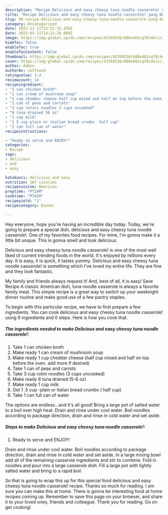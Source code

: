 ```yaml
---
description: "Recipe Delicious and easy cheesy tuna noodle casserole! yang Delicious"
title: "Recipe Delicious and easy cheesy tuna noodle casserole! yang Delicious"
slug: 90-recipe-delicious-and-easy-cheesy-tuna-noodle-casserole-yang-delicious
category: Uncategorized
date: 2022-11-11T13:51:35.476Z
date: 2023-05-11T14:21:29.689Z
image: https://img-global.cpcdn.com/recipes/43769316/680x482cq70/delicious-and-easy-cheesy-tuna-noodle-casserole-recipe-main-photo.jpg
hideToc: false
enableToc: true
enableTocContent: false
thumbnail: https://img-global.cpcdn.com/recipes/43769316/680x482cq70/delicious-and-easy-cheesy-tuna-noodle-casserole-recipe-main-photo.jpg
cover: https://img-global.cpcdn.com/recipes/43769316/680x482cq70/delicious-and-easy-cheesy-tuna-noodle-casserole-recipe-main-photo.jpg
author: Admin
authorAv: notfound
ratingvalue: 3.4
reviewcount: 14
recipeingredient:
- "1 can chicken broth"
- "1 can cream of mushroom soup"
- "1 cup cheddar cheese half cup mixed and half on top before the oven add more if desired"
- "1 can of peas and carrots"
- "3 cup rotini noodles 3 cups uncooked"
- "6 tuna drained 56 oz"
- "1 cup milk"
- "1 5 cup plain or italian bread crumbs  half cup"
- "1 can full can of water"
recipeinstructions:

- "Ready to serve and ENJOY!"
categories:
- Recipe
tags:
- delicious
- and
- easy

katakunci: delicious and easy 
nutrition: 167 calories
recipecuisine: American
preptime: "PT24M"
cooktime: "PT41M"
recipeyield: "1"
recipecategory: Dinner

---
```



Hey everyone, hope you're having an incredible day today. Today, we're going to prepare a special dish, delicious and easy cheesy tuna noodle casserole!. One of my favorites food recipes. For mine, I'm gonna make it a little bit unique. This is gonna smell and look delicious.

Delicious and easy cheesy tuna noodle casserole! is one of the most well liked of current trending foods in the world. It's enjoyed by millions every day. It is easy, it is quick, it tastes yummy. Delicious and easy cheesy tuna noodle casserole! is something which I've loved my entire life. They are fine and they look fantastic.

My family and friends always request it! And, best of all, it is easy! Save Recipe A classic American dish, tuna noodle casserole is always a favorite family meal. This simple recipe is a great way to switch up your weeknight dinner routine and make good use of a few pantry staples.


To begin with this particular recipe, we have to first prepare a few ingredients. You can cook delicious and easy cheesy tuna noodle casserole! using 9 ingredients and 0 steps. Here is how you cook that.

<!--inarticleads1-->

##### The ingredients needed to make Delicious and easy cheesy tuna noodle casserole!:

1. Take 1 can chicken broth
1. Make ready 1 can cream of mushroom soup
1. Make ready 1 cup cheddar cheese (half cup mixed and half on top before the oven. add more if desired)
1. Take 1 can of peas and carrots
1. Take 3 cup rotini noodles (3 cups uncooked)
1. Make ready 6 tuna drained (5-6 oz)
1. Make ready 1 cup milk
1. Get 1 .5 cup -plain or italian bread crumbs ( half cup)
1. Take 1 can full can of water


The options are endless…and it&#39;s all good! Bring a large pot of salted water to a boil over high heat. Drain and rinse under cool water. Boil noodles according to package direction, drain and rinse in cold water and set aside. 

<!--inarticleads2-->

##### Steps to make Delicious and easy cheesy tuna noodle casserole!:


1. Ready to serve and ENJOY!

Drain and rinse under cool water. Boil noodles according to package direction, drain and rinse in cold water and set aside. In a large mixing bowl add all of the remaining casserole ingredients and stir to combine. Fold in noodles and pour into a large casserole dish. Fill a large pot with lightly salted water and bring to a rapid boil. 

So that is going to wrap this up for this special food delicious and easy cheesy tuna noodle casserole! recipe. Thanks so much for reading. I am sure you can make this at home. There is gonna be interesting food at home recipes coming up. Remember to save this page on your browser, and share it to your loved ones, friends and colleague. Thank you for reading. Go on get cooking!
